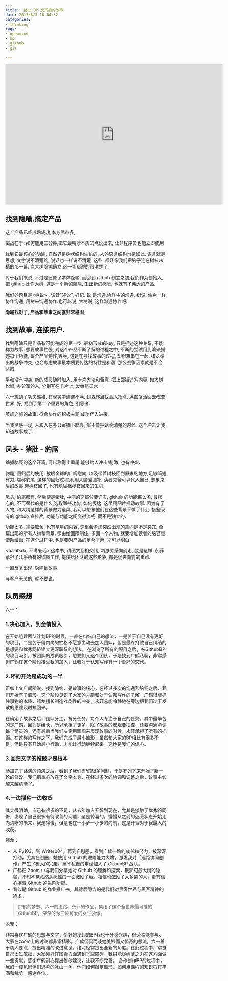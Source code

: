 ```yaml
---
title:  结业 BP 及其后的故事
date: 2017/6/3 16:00:32
categories: 
- thinking
tags: 
- openmind
- bp
- github
- git

---
```



<iframe 
    height=438 width=680 
    src="https://v.qq.com/x/page/m05035g7hf3.html" 
    frameborder=0 allowfullscreen>
</iframe>

## 找到隐喻,搞定产品
 
这个产品已经成熟成功,本身优点多, 

挑战在于, 如何能用三分钟,把它最精妙本质的点说出来, 让非程序员也能立即使用

找到它最核心的隐喻, 
自然界是树状结构生长的, 人的语言结构也是如此.
语言就是思想, 文字说不清楚的, 说话也一样说不清楚.
这些, 都好像我们把脑子连在树枝末梢的那一幕. 
当大树隐喻确立,这一切都说的很清楚了.


对于我们来说, 不过是还原了本体隐喻, 
而回到 github 创立之初,我们作为创始人, 
把 github 比作大树, 这是一个新的隐喻, 生出新的感觉, 也就有了伟大的产品. 


我们的题目是\<树说\> , 谐音"述说", 好记. 说,是沟通,协作中的沟通. 树说, 像树一样协作沟通, 用树来沟通协作.也可以说, 大树说, 这样沟通协作吧. 

**隐喻找对了, 产品和故事之间就非常稳固**, 

## 找到故事, 连接用户. 
找到隐喻只是作品有可能完成的第一步. 最初形成的key, 只是描述这种关系, 不能称为故事. 
想要故事性强, 对这个产品不断了解的过程之中, 不断的尝试用比喻来描述每个功能, 每个产品特性,等等, 这是在寻找故事的过程, 却很难串在一起. 绪龙给出的战争冲突, 也会考虑故事最本质要传达的特性是和谐, 那么战争因素就是不合适的. 

平和没有冲突. 新的成员随时加入, 用卡片大法和留意. 把上面描述的内容, 如大树,松鼠, 办公室的人, 分别写在卡片上, 发给组员六一, 

六一想到了功夫熊猫, 在现实中遭遇不满, 到森林里找高人指点, 满血复活回去改变世界. 好, 找到了第二个重要的角色, 引领者. 

英雄之旅的故事, 符合协作的积极主题.成功代入进来. 

当我灵感一现, 人和人在办公室摘下脑壳, 都不能把话说清楚的时候, 这个冲击让我知道故事成了. 



## 凤头 - 猪肚 - 豹尾
摘掉脑壳的这个开篇, 可以称得上凤尾.能够给人冲击/刺激, 也有冲突.

豹尾, 回归后的使用. 放眼全球的广阔意向, 以及带着树枝回到原来的地方,足够简短有力, 堪称豹尾.
这样的回归过程,利用大脑爱脑补, 读者完全可以代入自己, 想象之后的故事.带树枝回了, 也有隐喻橄榄枝回来的生机. 

凤头, 豹尾都有, 然后便是猪肚, 中间的这部分要详实, github 的功能那么多, 最核心的, 不可替代的是什么,选取哪些功能, 如何表达. 这里用图片推动故事. 因为有了人物, 和大树这样的背景做为道具, 我可以想象他们在这些背景下做了什么. 借鉴现有的 github 宣传片, 功能与功能之间变得流畅, 而不是独立的. 

功能太多, 需要取舍, 也有星星的内容, 这里会考虑突然出现的意向是不是突兀. 全篇出现的所有人物和背景, 都由绘画限制住, 多画一个人物, 就要增加读者的脑容量. 借助绘画, 在这个过程中, 也是要对产品的足够了解, 才可以明白. 

\<balabala, 不讲废话\> 这本书, 讲图文互相交错, 刺激灵感向前走, 就是这样. 永菲承担了几乎所有的绘图工作, 提供给团队的这些形象, 都是促进向前的重点. 


一直反复出现.
隐喻到故事.

与客户无关的, 就不要说.

## 队员感想

六一：
### 1.决心加入，到全情投入

在开始组建团队计划BP的时候，一直在纠结自己的想法，一是苦于自己没有更好的项目，二是苦于偏内向的性格不愿意主动去加入团队，但是最终打败自己纠结的是想要和优秀同侪建立更深联系的想法。
在浏览了所有的项目之后，被GithubBP的项目吸引，被团队的成员吸引，想要加入这个团队，于是找到广鹤私聊，非常感谢广鹤在这个阶段接受我的加入，让我对于认知写作有一个更好的交代。

### 2.坏的开始是成功的一半

正如上文广鹤所说，找到隐约，是故事的核心，在经过多次的沟通和脑洞之后，我们开始有了雏形。这个阶段见识了大家的才能和对于认知写作的了解，广鹤很能抓住事物的本质，绪龙擅长制造戏剧性的冲突，永菲总能冷静地在旁边把我们过于发散的思维及时拉回来。

在确定了故事之后，团队分工，拆分任务，每个人专注于自己的任务，其中最辛苦的是广鹤，因为是组长，所以承担了更多，除了故事的宏观要把控，还要沟通协调每个组员的，还有最后当我们决定用画图来表现故事的时候，永菲承担了所有的插画。在这样的写作之下，我们完成了最小雏形，虽然和大家的BP相比有很多不足，但是只有开始最小行动，才能让行动继续起来，这也是我们的信心。

### 3.回归文字的推敲才是根本

参加完了路演的预演之后，看到了我们BP的很多问题，于是罗列下来开始了新一轮的修改。我们把重心放在了文字本身，在经过多次的协调和调整之后，故事主线越来越清晰了。

### 4.一边播种一边收货

其实很明确，自己有很多的不足，从去年加入开智到现在，尤其是接触了优秀的同侪，发现了自己很多有待改善的问题，这是惊喜的，慢慢从之前的迷茫状态开始走向清晰的未来，我走得慢，但是也在一小步一小步的向前，这是开智对于我最大的收获。

绪龙：

- 从 Py103，到 Writer004，再到自怼圈，看到广鹤一路的成长和努力，被深深打动，尤其在怼圈，她使用 Github 的进阶能力大增，激发我对「远距协同创作」产生了极大的兴趣，毫不犹豫的申请加入了 GithubBP 战队。
- 广鹤在 Zoom 中与我们分享她对 Github 的理解和探索，很梦幻般大树的隐喻，不知不觉竟然从感性的一面激励了我，相信也激励了大多数的人，更有信心探索 Github 的进阶功能。
- 看似是 Github 的商业推广书，其背后隐含的是我们对黑客世界与黑客精神的追求。

> 广鹤的梦想、六一的思路、永菲的作品，集结了这个全世界最可爱的 GithubBP，深深的为三位可爱的女生骄傲。

永菲：

非常喜欢广鹤的思想与文字，恰好她发起的BP我也十分感兴趣，很荣幸能参与。
大家在zoom上的讨论都非常精彩。广鹤侃侃而谈她美妙而又惊奇的想法，六一善于切入要点，提出精准的改进意见，绪龙经常提出全新的角度。在此过程中，常觉自己太过笨拙，大家刚好在图画方面遇到了些障碍，我只能尽绵薄之力在这方面做一些贡献。感谢广鹤耐心提出修改建议，让我不断完善。
合作创作BP的过程中，我的一窥见同伴们思考的冰山一角，他们如何敲定雏形，如何用课程的知识将其丰满和裁剪。感谢各位。


